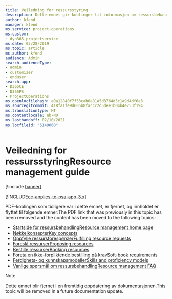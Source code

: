 ```yaml
---
title: Veiledning for ressursstyring
description: Dette emnet gir koblinger til informasjon om ressursbehandling i Project Service Automation
author: kfend
manager: kfend
ms.service: project-operations
ms.custom:
- dyn365-projectservice
ms.date: 03/28/2019
ms.topic: article
ms.author: kfend
audience: Admin
search.audienceType:
- admin
- customizer
- enduser
search.app:
- D365CE
- D365PS
- ProjectOperations
ms.openlocfilehash: a0a12840f7f53cab0e81a5d3764d5c1a9d4df6a3
ms.sourcegitcommit: 418fa1fe9d605b8faccc2d5dee1b04b4e753f194
ms.translationtype: HT
ms.contentlocale: nb-NO
ms.lasthandoff: 02/10/2021
ms.locfileid: "5149060"
---
```

# <a name="resource-management-guide"></a><span data-ttu-id="2fe5c-103">Veiledning for ressursstyring</span><span class="sxs-lookup"><span data-stu-id="2fe5c-103">Resource management guide</span></span>

[!include [banner](../../includes/psa-now-project-operations.md)]

[!INCLUDE[cc-applies-to-psa-app-3.x](../../includes/cc-applies-to-psa-app-3x.md)]

<span data-ttu-id="2fe5c-104">PDF-koblingen som tidligere var i dette emnet, er fjernet, og innholdet er flyttet til følgende emner:</span><span class="sxs-lookup"><span data-stu-id="2fe5c-104">The PDF link that was previously in this topic has been removed and the content has been moved to the following topics:</span></span>

- [<span data-ttu-id="2fe5c-105">Startside for ressursbehandling</span><span class="sxs-lookup"><span data-stu-id="2fe5c-105">Resource management home page</span></span>](../resource-management-home-page.md)
- [<span data-ttu-id="2fe5c-106">Nøkkelkonsepter</span><span class="sxs-lookup"><span data-stu-id="2fe5c-106">Key concepts</span></span>](../reports-key-concepts.md)
- [<span data-ttu-id="2fe5c-107">Oppfylle ressursforespørsler</span><span class="sxs-lookup"><span data-stu-id="2fe5c-107">Fulfilling resource requests</span></span>](../resource-management-fulfill-requests.md)
- [<span data-ttu-id="2fe5c-108">Foreslå ressurser</span><span class="sxs-lookup"><span data-stu-id="2fe5c-108">Proposing resources</span></span>](../resource-management-propose-resources.md)
- [<span data-ttu-id="2fe5c-109">Bestille ressurser</span><span class="sxs-lookup"><span data-stu-id="2fe5c-109">Booking resources</span></span>](../resource-management-book-resources-scheduleboard.md)
- [<span data-ttu-id="2fe5c-110">Foreta en ikke-forpliktende bestilling på krav</span><span class="sxs-lookup"><span data-stu-id="2fe5c-110">Soft-book requirements</span></span>](../resource-management-softbook-requirements.md)
- [<span data-ttu-id="2fe5c-111">Ferdighets- og kunnskapsmodeller</span><span class="sxs-lookup"><span data-stu-id="2fe5c-111">Skills and proficiency models</span></span>](../resource-management-skills-proficiency.md)
- [<span data-ttu-id="2fe5c-112">Vanlige spørsmål om ressursbehandling</span><span class="sxs-lookup"><span data-stu-id="2fe5c-112">Resource management FAQ</span></span>](../resource-management-faq.md)

> [!NOTE]
> <span data-ttu-id="2fe5c-113">Dette emnet blir fjernet i en fremtidig oppdatering av dokumentasjonen.</span><span class="sxs-lookup"><span data-stu-id="2fe5c-113">This topic will be removed in a future documentation update.</span></span> 
